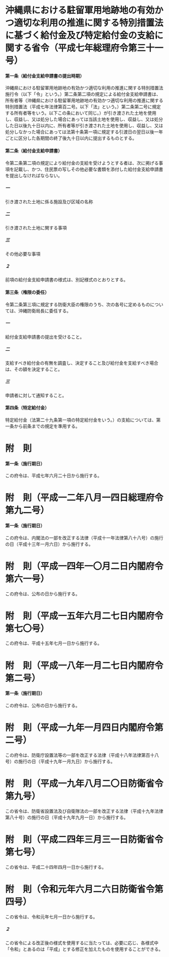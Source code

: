 # 沖縄県における駐留軍用地跡地の有効かつ適切な利用の推進に関する特別措置法に基づく給付金及び特定給付金の支給に関する省令（平成七年総理府令第三十一号）
#### 第一条（給付金支給申請書の提出時期）
沖縄県における駐留軍用地跡地の有効かつ適切な利用の推進に関する特別措置法施行令（以下「令」という。）第二条第二項の規定による給付金支給申請書は、所有者等（沖縄県における駐留軍用地跡地の有効かつ適切な利用の推進に関する特別措置法（平成七年法律第百二号。以下「法」という。）第二条第二号に規定する所有者等をいう。以下この条において同じ。）が引き渡された土地を使用し、収益し、又は処分した場合にあっては当該土地を使用し、収益し、又は処分した日以後九十日以内に、所有者等が引き渡された土地を使用し、収益し、又は処分しなかった場合にあっては法第十条第一項に規定する引渡日の翌日以後一年ごとに区分した各期間の終了後九十日以内に提出するものとする。
#### 第二条（給付金支給申請書）
令第二条第二項の規定により給付金の支給を受けようとする者は、次に掲げる事項を記載し、かつ、住民票の写しその他必要な書類を添付した給付金支給申請書を提出しなければならない。
##### 一
引き渡された土地に係る施設及び区域の名称
##### 二
引き渡された土地に関する事項
##### 三
その他必要な事項
##### ２
前項の給付金支給申請書の様式は、別記様式のとおりとする。
#### 第三条（権限の委任）
令第二条第三項に規定する防衛大臣の権限のうち、次の各号に定めるものについては、沖縄防衛局長に委任する。
##### 一
給付金支給申請書の提出を受けること。
##### 二
支給すべき給付金の有無を調査し、決定すること及び給付金を支給すべき場合は、その額を決定すること。
##### 三
申請者に対して通知すること。
#### 第四条（特定給付金）
特定給付金（法第二十九条第一項の特定給付金をいう。）の支給については、第一条から前条までの規定を準用する。
# 附　則
#### 第一条（施行期日）
この府令は、平成七年六月二十日から施行する。
# 附　則（平成一二年八月一四日総理府令第九二号）
#### 第一条（施行期日）
この府令は、内閣法の一部を改正する法律（平成十一年法律第八十八号）の施行の日（平成十三年一月六日）から施行する。
# 附　則（平成一四年一〇月二日内閣府令第六一号）
この府令は、公布の日から施行する。
# 附　則（平成一五年六月二七日内閣府令第七〇号）
この府令は、平成十五年七月一日から施行する。
# 附　則（平成一八年一月二七日内閣府令第二号）
#### 第一条（施行期日）
この府令は、公布の日から施行する。
# 附　則（平成一九年一月四日内閣府令第二号）
この府令は、防衛庁設置法等の一部を改正する法律（平成十八年法律第百十八号）の施行の日（平成十九年一月九日）から施行する。
# 附　則（平成一九年八月二〇日防衛省令第九号）
この省令は、防衛省設置法及び自衛隊法の一部を改正する法律（平成十九年法律第八十号）の施行の日（平成十九年九月一日）から施行する。
# 附　則（平成二四年三月三一日防衛省令第七号）
この省令は、平成二十四年四月一日から施行する。
# 附　則（令和元年六月二六日防衛省令第四号）
この省令は、令和元年七月一日から施行する。
##### ２
この省令による改正後の様式を使用するに当たっては、必要に応じ、各様式中「令和」とあるのは「平成」とする修正を加えたものを使用することができる。

